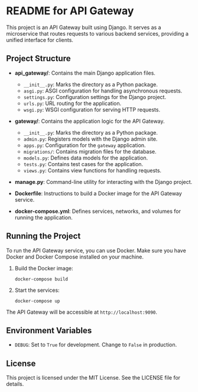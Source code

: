 # README for API Gateway

This project is an API Gateway built using Django. It serves as a microservice that routes requests to various backend services, providing a unified interface for clients.

## Project Structure

- **api_gateway/**: Contains the main Django application files.
  - `__init__.py`: Marks the directory as a Python package.
  - `asgi.py`: ASGI configuration for handling asynchronous requests.
  - `settings.py`: Configuration settings for the Django project.
  - `urls.py`: URL routing for the application.
  - `wsgi.py`: WSGI configuration for serving HTTP requests.

- **gateway/**: Contains the application logic for the API Gateway.
  - `__init__.py`: Marks the directory as a Python package.
  - `admin.py`: Registers models with the Django admin site.
  - `apps.py`: Configuration for the `gateway` application.
  - `migrations/`: Contains migration files for the database.
  - `models.py`: Defines data models for the application.
  - `tests.py`: Contains test cases for the application.
  - `views.py`: Contains view functions for handling requests.

- **manage.py**: Command-line utility for interacting with the Django project.

- **Dockerfile**: Instructions to build a Docker image for the API Gateway service.

- **docker-compose.yml**: Defines services, networks, and volumes for running the application.

## Running the Project

To run the API Gateway service, you can use Docker. Make sure you have Docker and Docker Compose installed on your machine.

1. Build the Docker image:
   ```
   docker-compose build
   ```

2. Start the services:
   ```
   docker-compose up
   ```

The API Gateway will be accessible at `http://localhost:9090`.

## Environment Variables

- `DEBUG`: Set to `True` for development. Change to `False` in production.

## License

This project is licensed under the MIT License. See the LICENSE file for details.